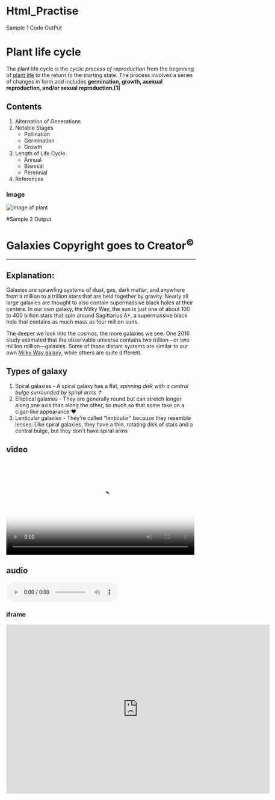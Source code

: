 # Html_Practise
  Sample 1 Code OutPut
<h1>Plant life cycle</h1>

<p>The plant life cycle is the <i>cyclic process of reproduction</i> from the beginning of <a href="https://courses.lumenlearning.com/wm-biology2/chapter/plant-life-spans/#:~:text=The%20length%20of%20time%20from,production%20of%20the%20mature%20plant.">plant life</a> to the return to the starting state. The process involves a series of changes in form and includes <b>germination, growth, asexual reproduction, and/or sexual reproduction.[1]</b></p>

<h2>Contents</h2>
<ol>
    <li>Alternation of Generations</li>
    <li>
        Notable Stages
        <ul>
            <li>Pollination</li>
            <li>Germination</li>
            <li>Growth</li>
        </ul>
    </li>
    <li>
        Length of Life Cycle
        <ul>
            <li>Annual</li>
            <li>Biennial</li>
            <li>Perennial</li>
        </ul>
    </li>
    <li>References</li>
</ol>

<h3>Image</h3>
<img src="https://creationwiki.org/images/b/b0/Fern_lifecycle.JPG" alt="image of plant">


#Sample 2 Output

<!DOCTYPE html>
<html lang="en">
<head>
    <meta charset="UTF-8">
    <meta http-equiv="X-UA-Compatible" content="IE=edge">
    <meta name="viewport" content="width=device-width, initial-scale=1.0">
    <title>Day 2</title>
</head>
<body>
    <h1>Galaxies Copyright goes to Creator<sup><span>&#169;</span></sup></h1>
    <hr>
    <h2>Explanation:</h2> 
    <p>Galaxies are sprawling systems of dust, gas, dark matter, and anywhere from a million to a trillion stars that are held together by gravity. Nearly all large galaxies are thought to also contain supermassive black holes at their centers. In our own galaxy, the Milky Way, the sun is just one of about 100 to 400 billion stars that spin around Sagittarius A*, a supermassive black hole that contains as much mass as four million suns.</p>
    <p>The deeper we look into the cosmos, the more galaxies we see. One 2016 study estimated that the observable universe contains two trillion—or two million million—galaxies. Some of those distant systems are similar to our own <a href="https://en.wikipedia.org/wiki/Milky_Way">Milky Way galaxy</a>, while others are quite different.</p>
    
<div>
    <h2>Types of galaxy</h2>
    <ol>
        <li>Spiral galaxies - A spiral galaxy has a flat, <i>spinning disk with a central bulge surrounded by spiral arms <span>&uarr;</span></i> </li>
        <li>Elliptical galaxies - They are generally round but can stretch longer along one axis than along the other, so much so that some take on a cigar-like appearance <span>&#9829;</span></li>
        <li>Lenticular galaxies - They're called “lenticular” because they resemble lenses: Like spiral galaxies, they have a thin, rotating disk of stars and a central bulge, but they don't have spiral arms </li>
    </ol>
</div>    
<h2>video</h2>
    <video src="../sample_video.mp4" controls poster="../bunny.jpg" width="500px"></video>
<h2>audio</h2>
    <audio src="../pubg_guns.mp3" controls></audio>
<h3>iframe</h3>
    <iframe src="https://www.google.com/maps/embed?pb=!1m18!1m12!1m3!1d15682.98908847484!2d79.4366953!3d10.67671445!2m3!1f0!2f0!3f0!3m2!1i1024!2i768!4f13.1!3m3!1m2!1s0x3a554c4b5f61d287%3A0xb450ebd5cf7070c2!2sShri%20Rajagopalaswamy%20Temple%2C%20Mannargudi!5e0!3m2!1sen!2sin!4v1621077118741!5m2!1sen!2sin" width="700" height="450" style="border:0;" allowfullscreen="" frameborder="0" loading="lazy"></iframe>
</body>
</html>
